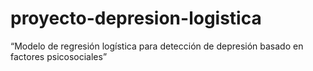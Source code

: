 # proyecto-depresion-logistica
 “Modelo de regresión logística para detección de depresión basado en factores psicosociales”
